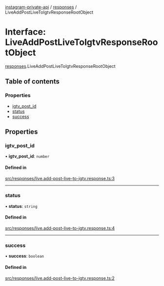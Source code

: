 [instagram-private-api](../../README.md) / [responses](../../modules/responses.md) / LiveAddPostLiveToIgtvResponseRootObject

# Interface: LiveAddPostLiveToIgtvResponseRootObject

[responses](../../modules/responses.md).LiveAddPostLiveToIgtvResponseRootObject

## Table of contents

### Properties

- [igtv\_post\_id](LiveAddPostLiveToIgtvResponseRootObject.md#igtv_post_id)
- [status](LiveAddPostLiveToIgtvResponseRootObject.md#status)
- [success](LiveAddPostLiveToIgtvResponseRootObject.md#success)

## Properties

### igtv\_post\_id

• **igtv\_post\_id**: `number`

#### Defined in

[src/responses/live.add-post-live-to-igtv.response.ts:3](https://github.com/Nerixyz/instagram-private-api/blob/4971f34/src/responses/live.add-post-live-to-igtv.response.ts#L3)

___

### status

• **status**: `string`

#### Defined in

[src/responses/live.add-post-live-to-igtv.response.ts:4](https://github.com/Nerixyz/instagram-private-api/blob/4971f34/src/responses/live.add-post-live-to-igtv.response.ts#L4)

___

### success

• **success**: `boolean`

#### Defined in

[src/responses/live.add-post-live-to-igtv.response.ts:2](https://github.com/Nerixyz/instagram-private-api/blob/4971f34/src/responses/live.add-post-live-to-igtv.response.ts#L2)
